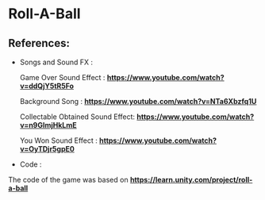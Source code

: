 # Roll-A-Ball

## References:

* Songs and Sound FX :

  Game Over Sound Effect : **https://www.youtube.com/watch?v=ddQjY5tR5Fo**

  Background Song : **https://www.youtube.com/watch?v=NTa6Xbzfq1U**

  Collectable Obtained Sound Effect: **https://www.youtube.com/watch?v=n9GImjHkLmE**

  You Won Sound Effect : **https://www.youtube.com/watch?v=OyTDjr5gpE0**

* Code :

The code of the game was based on **https://learn.unity.com/project/roll-a-ball**

